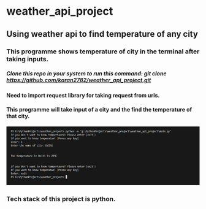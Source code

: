 # weather_api_project
## Using weather api to find temperature of any city

### This programme shows temperature of city in the terminal after taking inputs.

##### Clone this repo in your system to run this command: git clone https://github.com/karan2782/weather_api_project.git

#### Need to import request library for taking request from urls.
#### This programme will take input of a city and the find the temperature of that city.
![App Screenshot](https://github.com/karan2782/weather_api_project/blob/main/Screenshot%202024-02-23%20182833.png)

### Tech stack of this project is python.

